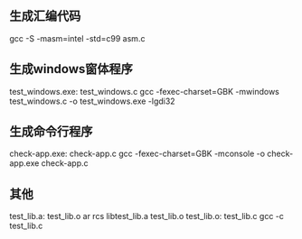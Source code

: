 
## 生成汇编代码
gcc -S -masm=intel -std=c99 asm.c

## 生成windows窗体程序
test_windows.exe: test_windows.c
	gcc -fexec-charset=GBK -mwindows test_windows.c -o test_windows.exe -lgdi32

## 生成命令行程序
check-app.exe: check-app.c
	gcc -fexec-charset=GBK -mconsole -o check-app.exe check-app.c

## 其他
test_lib.a: test_lib.o
	ar rcs libtest_lib.a test_lib.o
test_lib.o: test_lib.c
	gcc -c test_lib.c